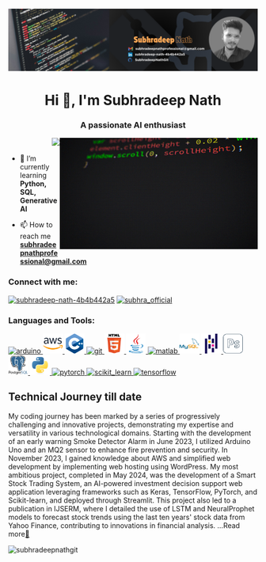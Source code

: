 ![logo](https://github.com/SubhradeepNathGit/SubhradeepNathGit/blob/main/Technology%20LinkedIn%20Banner%20in%20Black%20Blue%20Simple%20Style%20(2).png)
<h1 align="center">Hi 👋, I'm Subhradeep Nath</h1>
<h3 align="center">A passionate AI enthusiast</h3>

<img align="right" alt="coding" width="400" src="https://github.com/SubhradeepNathGit/SubhradeepNathGit/blob/main/75c2f842863ae2df6b3ac2d0a4d63026.gif">

<p align="right"> <img src="https://www.google.com/url?sa=i&url=https%3A%2F%2Fgithub.com%2Frudrabarad%2FGifs&psig=AOvVaw1u4DtYpKCeSBb8FSgUpPON&ust=1721260219531000&source=images&cd=vfe&opi=89978449&ved=0CBAQjRxqFwoTCNiq6ZHgrIcDFQAAAAAdAAAAABAR" /> </p>

- 🌱 I’m currently learning **Python, SQL, Generative AI**

- 📫 How to reach me **subhradeepnathprofessional@gmail.com**

<h3 align="left">Connect with me:</h3>
<p align="left">
<a href="https://linkedin.com/in/subhradeep-nath-4b4b442a5" target="blank"><img align="center" src="https://raw.githubusercontent.com/rahuldkjain/github-profile-readme-generator/master/src/images/icons/Social/linked-in-alt.svg" alt="subhradeep-nath-4b4b442a5" height="30" width="40" /></a>
<a href="https://instagram.com/subhra_official" target="blank"><img align="center" src="https://raw.githubusercontent.com/rahuldkjain/github-profile-readme-generator/master/src/images/icons/Social/instagram.svg" alt="subhra_official" height="30" width="40" /></a>
</p>

<h3 align="left">Languages and Tools:</h3>
<p align="left"> <a href="https://www.arduino.cc/" target="_blank" rel="noreferrer"> <img src="https://cdn.worldvectorlogo.com/logos/arduino-1.svg" alt="arduino" width="40" height="40"/> </a> <a href="https://aws.amazon.com" target="_blank" rel="noreferrer"> <img src="https://raw.githubusercontent.com/devicons/devicon/master/icons/amazonwebservices/amazonwebservices-original-wordmark.svg" alt="aws" width="40" height="40"/> </a> <a href="https://www.w3schools.com/cpp/" target="_blank" rel="noreferrer"> <img src="https://raw.githubusercontent.com/devicons/devicon/master/icons/cplusplus/cplusplus-original.svg" alt="cplusplus" width="40" height="40"/> </a> <a href="https://git-scm.com/" target="_blank" rel="noreferrer"> <img src="https://www.vectorlogo.zone/logos/git-scm/git-scm-icon.svg" alt="git" width="40" height="40"/> </a> <a href="https://www.w3.org/html/" target="_blank" rel="noreferrer"> <img src="https://raw.githubusercontent.com/devicons/devicon/master/icons/html5/html5-original-wordmark.svg" alt="html5" width="40" height="40"/> </a> <a href="https://www.java.com" target="_blank" rel="noreferrer"> <img src="https://raw.githubusercontent.com/devicons/devicon/master/icons/java/java-original.svg" alt="java" width="40" height="40"/> </a> <a href="https://www.mathworks.com/" target="_blank" rel="noreferrer"> <img src="https://upload.wikimedia.org/wikipedia/commons/2/21/Matlab_Logo.png" alt="matlab" width="40" height="40"/> </a> <a href="https://www.mysql.com/" target="_blank" rel="noreferrer"> <img src="https://raw.githubusercontent.com/devicons/devicon/master/icons/mysql/mysql-original-wordmark.svg" alt="mysql" width="40" height="40"/> </a> <a href="https://pandas.pydata.org/" target="_blank" rel="noreferrer"> <img src="https://raw.githubusercontent.com/devicons/devicon/2ae2a900d2f041da66e950e4d48052658d850630/icons/pandas/pandas-original.svg" alt="pandas" width="40" height="40"/> </a> <a href="https://www.photoshop.com/en" target="_blank" rel="noreferrer"> <img src="https://raw.githubusercontent.com/devicons/devicon/master/icons/photoshop/photoshop-line.svg" alt="photoshop" width="40" height="40"/> </a> <a href="https://www.postgresql.org" target="_blank" rel="noreferrer"> <img src="https://raw.githubusercontent.com/devicons/devicon/master/icons/postgresql/postgresql-original-wordmark.svg" alt="postgresql" width="40" height="40"/> </a> <a href="https://www.python.org" target="_blank" rel="noreferrer"> <img src="https://raw.githubusercontent.com/devicons/devicon/master/icons/python/python-original.svg" alt="python" width="40" height="40"/> </a> <a href="https://pytorch.org/" target="_blank" rel="noreferrer"> <img src="https://www.vectorlogo.zone/logos/pytorch/pytorch-icon.svg" alt="pytorch" width="40" height="40"/> </a> <a href="https://scikit-learn.org/" target="_blank" rel="noreferrer"> <img src="https://upload.wikimedia.org/wikipedia/commons/0/05/Scikit_learn_logo_small.svg" alt="scikit_learn" width="40" height="40"/> </a> <a href="https://www.tensorflow.org" target="_blank" rel="noreferrer"> <img src="https://www.vectorlogo.zone/logos/tensorflow/tensorflow-icon.svg" alt="tensorflow" width="40" height="40"/> </a> </p>

<h2> Technical Journey till date </h2>

<p>My coding journey has been marked by a series of progressively challenging and innovative projects, demonstrating my expertise and versatility in various technological domains. Starting with the development of an early warning Smoke Detector Alarm in June 2023, I utilized Arduino Uno and an MQ2 sensor to enhance fire prevention and security. In November 2023, I gained knowledge about AWS and simplified web development by implementing web hosting using WordPress. My most ambitious project, completed in May 2024, was the development of a Smart Stock Trading System, an AI-powered investment decision support web application leveraging frameworks such as Keras, TensorFlow, PyTorch, and Scikit-learn, and deployed through Streamlit. This project also led to a publication in IJSERM, where I detailed the use of LSTM and NeuralProphet models to forecast stock trends using the last ten years' stock data from Yahoo Finance, contributing to innovations in financial analysis.   
...Read more<a href="https://ijsrem.com/download/analytical-detection-of-smart-stock-trading-system-utilizing-ai-model/">&#128279;</a>

</p>


<p><img align="center" src="https://github-readme-streak-stats.herokuapp.com/?user=subhradeepnathgit&" alt="subhradeepnathgit" /></p>
